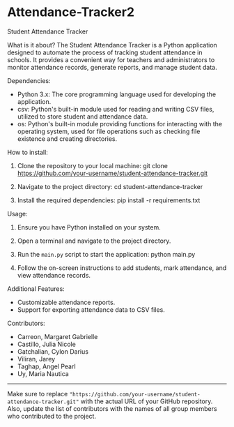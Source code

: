 # Attendance-Tracker2
Student Attendance Tracker

What is it about?
The Student Attendance Tracker is a Python application designed to automate the process of tracking student attendance in schools. It provides a convenient way for teachers and administrators to monitor attendance records, generate reports, and manage student data.

Dependencies:
- Python 3.x: The core programming language used for developing the application.
- csv: Python's built-in module used for reading and writing CSV files, utilized to store student and attendance data.
- os: Python's built-in module providing functions for interacting with the operating system, used for file operations such as checking file existence and creating directories.

How to install:
1. Clone the repository to your local machine:
    git clone https://github.com/your-username/student-attendance-tracker.git 

2. Navigate to the project directory:
    cd student-attendance-tracker

3. Install the required dependencies:
    pip install -r requirements.txt

Usage:
1. Ensure you have Python installed on your system.
2. Open a terminal and navigate to the project directory.
3. Run the `main.py` script to start the application:
    python main.py

4. Follow the on-screen instructions to add students, mark attendance, and view attendance records.

Additional Features:
- Customizable attendance reports.
- Support for exporting attendance data to CSV files.

Contributors:
- Carreon, Margaret Gabrielle
- Castillo, Julia Nicole 
- Gatchalian, Cylon Darius 
- Viliran, Jarey 
- Taghap, Angel Pearl 
- Uy, Maria Nautica

---

Make sure to replace `"https://github.com/your-username/student-attendance-tracker.git"` with the actual URL of your GitHub repository. Also, update the list of contributors with the names of all group members who contributed to the project.
